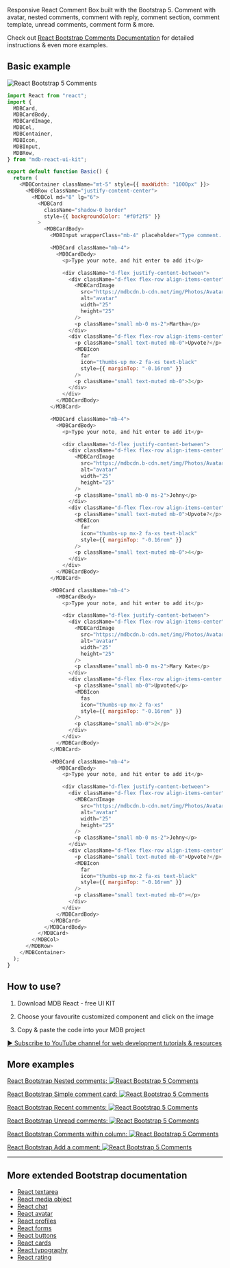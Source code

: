 Responsive React Comment Box built with the Bootstrap 5. Comment with avatar, nested comments, comment with reply, comment section, comment template, unread comments, comment form & more.

Check out [React Bootstrap Comments Documentation](https://mdbootstrap.com/docs/react/extended/comments/) for detailed instructions & even more examples.

## Basic example

![React Bootstrap 5 Comments](https://mdbootstrap.com/img/Marketing/github/comments/basic.png)

```js
import React from "react";
import {
  MDBCard,
  MDBCardBody,
  MDBCardImage,
  MDBCol,
  MDBContainer,
  MDBIcon,
  MDBInput,
  MDBRow,
} from "mdb-react-ui-kit";

export default function Basic() {
  return (
    <MDBContainer className="mt-5" style={{ maxWidth: "1000px" }}>
      <MDBRow className="justify-content-center">
        <MDBCol md="8" lg="6">
          <MDBCard
            className="shadow-0 border"
            style={{ backgroundColor: "#f0f2f5" }}
          >
            <MDBCardBody>
              <MDBInput wrapperClass="mb-4" placeholder="Type comment..." label="+ Add a note" />

              <MDBCard className="mb-4">
                <MDBCardBody>
                  <p>Type your note, and hit enter to add it</p>

                  <div className="d-flex justify-content-between">
                    <div className="d-flex flex-row align-items-center">
                      <MDBCardImage
                        src="https://mdbcdn.b-cdn.net/img/Photos/Avatars/img%20(4).webp"
                        alt="avatar"
                        width="25"
                        height="25"
                      />
                      <p className="small mb-0 ms-2">Martha</p>
                    </div>
                    <div className="d-flex flex-row align-items-center">
                      <p className="small text-muted mb-0">Upvote?</p>
                      <MDBIcon
                        far
                        icon="thumbs-up mx-2 fa-xs text-black"
                        style={{ marginTop: "-0.16rem" }}
                      />
                      <p className="small text-muted mb-0">3</p>
                    </div>
                  </div>
                </MDBCardBody>
              </MDBCard>

              <MDBCard className="mb-4">
                <MDBCardBody>
                  <p>Type your note, and hit enter to add it</p>

                  <div className="d-flex justify-content-between">
                    <div className="d-flex flex-row align-items-center">
                      <MDBCardImage
                        src="https://mdbcdn.b-cdn.net/img/Photos/Avatars/img%20(32).webp"
                        alt="avatar"
                        width="25"
                        height="25"
                      />
                      <p className="small mb-0 ms-2">Johny</p>
                    </div>
                    <div className="d-flex flex-row align-items-center">
                      <p className="small text-muted mb-0">Upvote?</p>
                      <MDBIcon
                        far
                        icon="thumbs-up mx-2 fa-xs text-black"
                        style={{ marginTop: "-0.16rem" }}
                      />
                      <p className="small text-muted mb-0">4</p>
                    </div>
                  </div>
                </MDBCardBody>
              </MDBCard>

              <MDBCard className="mb-4">
                <MDBCardBody>
                  <p>Type your note, and hit enter to add it</p>

                  <div className="d-flex justify-content-between">
                    <div className="d-flex flex-row align-items-center">
                      <MDBCardImage
                        src="https://mdbcdn.b-cdn.net/img/Photos/Avatars/img%20(31).webp"
                        alt="avatar"
                        width="25"
                        height="25"
                      />
                      <p className="small mb-0 ms-2">Mary Kate</p>
                    </div>
                    <div className="d-flex flex-row align-items-center text-primary">
                      <p className="small mb-0">Upvoted</p>
                      <MDBIcon
                        fas
                        icon="thumbs-up mx-2 fa-xs"
                        style={{ marginTop: "-0.16rem" }}
                      />
                      <p className="small mb-0">2</p>
                    </div>
                  </div>
                </MDBCardBody>
              </MDBCard>

              <MDBCard className="mb-4">
                <MDBCardBody>
                  <p>Type your note, and hit enter to add it</p>

                  <div className="d-flex justify-content-between">
                    <div className="d-flex flex-row align-items-center">
                      <MDBCardImage
                        src="https://mdbcdn.b-cdn.net/img/Photos/Avatars/img%20(32).webp"
                        alt="avatar"
                        width="25"
                        height="25"
                      />
                      <p className="small mb-0 ms-2">Johny</p>
                    </div>
                    <div className="d-flex flex-row align-items-center">
                      <p className="small text-muted mb-0">Upvote?</p>
                      <MDBIcon
                        far
                        icon="thumbs-up mx-2 fa-xs text-black"
                        style={{ marginTop: "-0.16rem" }}
                      />
                      <p className="small text-muted mb-0"></p>
                    </div>
                  </div>
                </MDBCardBody>
              </MDBCard>
            </MDBCardBody>
          </MDBCard>
        </MDBCol>
      </MDBRow>
    </MDBContainer>
  );
}

```


## How to use?

1. Download MDB React - free UI KIT

2. Choose your favourite customized component and click on the image

3. Copy & paste the code into your MDB project

[▶️ Subscribe to YouTube channel for web development tutorials & resources](https://www.youtube.com/MDBootstrap?sub_confirmation=1)

## More examples

[React Bootstrap Nested comments:
![React Bootstrap 5 Comments](https://mdbootstrap.com/img/Marketing/github/comments/nested.png)](https://mdbootstrap.com/docs/react/extended/comments/#section-2)

[React Bootstrap Simple comment card:
![React Bootstrap 5 Comments](https://mdbootstrap.com/img/Marketing/github/comments/simple.png)](https://mdbootstrap.com/docs/react/extended/comments/#section-3)

[React Bootstrap Recent comments:
![React Bootstrap 5 Comments](https://mdbootstrap.com/img/Marketing/github/comments/recent.png)](https://mdbootstrap.com/docs/react/extended/comments/#section-4)

[React Bootstrap Unread comments:
![React Bootstrap 5 Comments](https://mdbootstrap.com/img/Marketing/github/comments/unread.png)](https://mdbootstrap.com/docs/react/extended/comments/#section-5)

[React Bootstrap Comments within column:
![React Bootstrap 5 Comments](https://mdbootstrap.com/img/Marketing/github/comments/columns.png)](https://mdbootstrap.com/docs/react/extended/comments/#section-6)

[React Bootstrap Add a comment:
![React Bootstrap 5 Comments](https://mdbootstrap.com/img/Marketing/github/comments/add-comment.png)](https://mdbootstrap.com/docs/react/extended/comments/#section-7)

___

## More extended Bootstrap documentation

<ul>
<li><a href="https://mdbootstrap.com/docs/react/extended/textarea/">React textarea</a></li>
<li><a href="https://mdbootstrap.com/docs/react/extended/media-object/">React media object</a></li>
<li><a href="https://mdbootstrap.com/docs/react/extended/chat/">React chat</a></li>
<li><a href="https://mdbootstrap.com/docs/react/extended/avatar/">React avatar</a></li>
<li><a href="https://mdbootstrap.com/docs/react/extended/profiles/">React profiles</a></li>
<li><a href="https://mdbootstrap.com/docs/react/forms/overview/">React forms</a></li>
<li><a href="https://mdbootstrap.com/docs/react/components/buttons/">React buttons</a></li>
<li><a href="https://mdbootstrap.com/docs/react/components/cards/">React cards</a></li>
<li><a href="https://mdbootstrap.com/docs/react/content-styles/typography/">React typography</a></li>
<li><a href="https://mdbootstrap.com/docs/react/components/rating/">React rating</a></li>
</ul>
